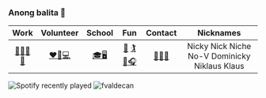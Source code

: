 ### Anong balita 👋
|Work|Volunteer| School| Fun| Contact| Nicknames|
| :-------------: | :-------------: | :-------------:| :-------------: | :-------------: | :-------------: |
| [🏥👨‍💻](https://ro.co/)[👶](https://www.linkedin.com/feed/update/urn:li:activity:6811035642496212993/)| [❤️🙋💻](https://www.developforgood.org/)|[🎓🖥️](https://www.sonoma.edu/) |[🎾](https://sonomaseawolves.com/sports/mens-tennis/roster/nicky-valdecanas/4155) [🏌️](https://www.youtube.com/watch?v=mkZ0wVul2Fc&ab_channel=LawtonGolf) [🏐](https://www.youtube.com/watch?v=hrUKemJhy9g&ab_channel=OtakuGains)[🎧](https://open.spotify.com/user/222bzakdxxgx2ctwofadyhxxq)|[👨‍💼](https://www.linkedin.com/in/francovaldecanas/)[📧](mailto:nickyvaldecanas@gmail.com)|Nicky Nick Niche No-V Dominicky Niklaus Klaus |

![Spotify recently played](https://spotify-recently-played-readme.vercel.app/api?user=222bzakdxxgx2ctwofadyhxxq&count=3) 
<img  src="https://github-readme-stats.vercel.app/api?username=fvaldecan&&theme=dark&show_icons=true&locale=en&hide_rank=true&" alt="fvaldecan" />

